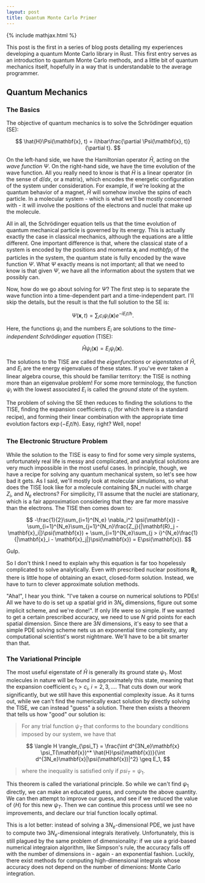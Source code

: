 ```yaml
---
layout: post
title: Quantum Monte Carlo Primer
---
```

{% include mathjax.html %}

This post is the first in a series of blog posts detailing my experiences developing a quantum Monte Carlo library in Rust. This first entry serves as an introduction to quantum Monte Carlo methods, and a little bit of quantum mechanics itself, hopefully in a way that is understandable to the average programmer.

## Quantum Mechanics

### The Basics

The objective of quantum mechanics is to solve the Schrödinger equation (SE):

$$
  \hat{H}\Psi(\mathbf{x}, t) = i\hbar\frac{\partial \Psi(\mathbf{x}, t)}{\partial t}.
$$

On the left-hand side, we have the Hamiltonian operator $\hat{H}$, acting on the *wave function* $\Psi$. On the right-hand side, we have the time evolution of the wave function. All you really need to know is that $\hat{H}$ is a linear operator (in the sense of $d/dx$, or a matrix), which encodes the energetic configuration of the system under consideration. For example, if we're looking at the quantum behavior of a magnet, $\hat{H}$ will somehow involve the spins of each particle. In a molecular system - which is what we'll be mostly concerned with - it will involve the positions of the electrons and nuclei that make up the molecule. 

All in all, the Schrödinger equation tells us that the time evolution of quantum mechanical particle is governed by its energy. This is actually exactly the case in classical mechanics, although the equations are a little different. One important difference is that, where the classical state of a system is encoded by the positions and momenta $\mathbf{x}_i$ and $mathbf{p}_i$ of the particles in the system, the quantum state is fully encoded by the wave function $\Psi$. What $\Psi$ exactly means is not important; all that we need to know is that given $\Psi$, we have all the information about the system that we possibly can.

Now, how do we go about solving for $\Psi$? The first step is to separate the wave function into a time-dependent part and a time-independent part. I'll skip the details, but the result is that the full solution to the SE is:

$$
  \Psi(\mathbf{x}, t) = \sum_i c_i \psi_i(\mathbf{x})e^{-iE_i t/\hbar}.
$$

Here, the functions $\psi_i$ and the numbers $E_i$ are solutions to the *time-independent Schrödinger equation* (TISE):

$$
  \hat{H}\psi_i(\mathbf{x}) = E_i\psi_i(\mathbf{x}).
$$

The solutions to the TISE are called the *eigenfunctions* or *eigenstates* of $\hat{H}$, and $E_i$ are the energy eigenvalues of these states. If you've ever taken a linear algebra course, this should be familiar territory: the TISE is nothing more than an eigenvalue problem! For some more terminology, the function $\psi_i$ with the lowest associated $E_i$ is called the *ground state* of the system.

The problem of solving the SE then reduces to finding the solutions to the TISE, finding the expansion coefficients $c_i$ (for which there is a standard recipe), and forming their linear combination with the appropriate time evolution factors $\exp(-E_i t/\hbar)$. Easy, right? Well, nope!

### The Electronic Structure Problem

While the solution to the TISE is easy to find for some very simple systems, unfortunately real life is messy and complicated, and analytical solutions are very much impossible in the most useful cases. In principle, though, we have a recipe for solving any quantum mechanical system, so let's see how bad it gets. As I said, we'll mostly look at molecular simulations, so what does the TISE look like for a molecule containing $N_n nuclei with charge $Z_i$, and $N_e$ electrons? For simplicity, I'll assume that the nuclei are stationary, which is a fair approximation considering that they are far more massive than the electrons. The TISE then comes down to:

$$
  -\frac{1}{2}\sum_{i=1}^{N_e} \nabla_i^2 \psi(\mathbf{x}) - \sum_{i=1}^{N_e}\sum_{j=1}^{N_n}\frac{Z_j}{|\mathbf{R}_j - \mathbf{x}_i|}\psi(\mathbf{x}) + \sum_{i=1}^{N_e}\sum_{j > i}^{N_e}\frac{1}{|\mathbf{x}_i - \mathbf{x}_j|}\psi(\mathbf{x}) = E\psi(\mathbf{x}).
$$

Gulp.

So I don't think I need to explain why this equation is far too hopelessly complicated to solve analytically. Even with prescribed nuclear positions $\mathbf{R}_i$, there is little hope of obtaining an exact, closed-form solution. Instead, we have to turn to clever approximate solution methods.

"Aha!", I hear you think. "I've taken a course on numerical solutions to PDEs! All we have to do is set up a spatial grid in $3N_e$ dimensions, figure out some implicit scheme, and we're done!". If only life were so simple. If we wanted to get a certain prescribed accuracy, we need to use $N$ grid points for each spatial dimension. Since there are $3N$ dimensions, it's easy to see that a simple PDE solving scheme nets us an exponential time complexity, any computational scientist's worst nightmare. We'll have to be a bit smarter than that.

### The Variational Principle

The most useful eigenstate of $\hat{H}$ is generally its ground state $\psi_1$. Most molecules in nature will be found in approximately this state, meaning that the expansion coefficient $c_1 > c_i$, $i = 2, 3, \dots$. That cuts down our work significantly, but we still have this exponential complexity issue. As it turns out, while we can't find the numerically exact solution by directly solving the TISE, we can instead "guess" a solution. There then exists a theorem that tells us how "good" our solution is:

> For any trial function $\psi_T$ that conforms to the boundary conditions imposed by our system, we have that

$$
  \langle H \rangle_{\psi_T} = \frac{\int d^{3N_e}\mathbf{x} \psi_T(\mathbf{x})^* \hat{H}\psi(\mathbf{x})}{\int d^{3N_e}\mathbf{x}|\psi(\mathbf{x})|^2} \geq E_1,
$$

> where the inequality is satisfied only if $psi_T = \psi_1$. 

This theorem is called the variational principle. So while we can't find $\psi_1$ directly, we can make an educated guess, and compute the above quantity. We can then attempt to improve our guess, and see if we reduced the value of $\langle H \rangle$ for this new $\psi_T$. Then we can continue this process until we see no improvements, and declare our trial function locally optimal. 

This is a lot better: instead of solving a $3N_e$-dimensional PDE, we just have to compute two $3N_e$-dimensional integrals iteratively. Unfortunately, this is still plagued by the same problem of dimensionality: if we use a grid-based numerical integraion algorithm, like Simpson's rule, the accuracy falls off with the number of dimensions in - again - an exponential fashion. Luckily, there exist methods for computing high-dimensional integrals whose accuracy does not depend on the number of dimenions: Monte Carlo integration.
